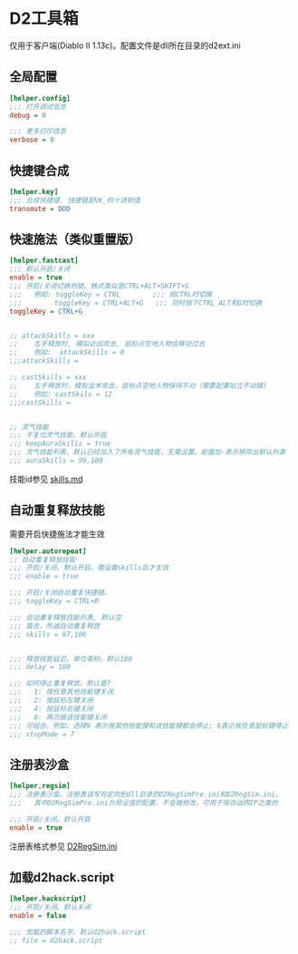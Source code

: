 # D2工具箱

仅用于客户端(Diablo II 1.13c)。配置文件是dll所在目录的d2ext.ini

## 全局配置

``` ini
[helper.config]
;;; 打开调试信息
debug = 0

;;; 更多打印信息
verbose = 0
```

## 快捷键合成

``` ini
[helper.key]
;;; 合成快捷键. 快捷键是VK_的十进制值
transmute = DDD
```

## 快速施法（类似重置版）

``` ini
[helper.fastcast]
;;; 默认开启/关闭
enable = true
;;; 开启/关闭切换热键。格式类似是CTRL+ALT+SHIFT+G
;;;   例如: toggleKey = CTRL        ;;; 按CTRL时切换
;;;        toggleKey = CTRL+ALT+G   ;;; 同时按下CTRL ALT和G时切换
toggleKey = CTRL+G


;; attackSkills = xxx
;;    左手释放时, 模拟近战攻击, 鼠标点空地人物会移动过去
;;    例如:  attackSkills = 0
;;;attackSkills =

;; castSkills = xxx
;;    左手释放时，模拟法术攻击，鼠标点空地人物保持不动（需要配置站立不动键)
;;    例如: castSkils = 12
;;;castSkills =


;; 灵气技能
;;; 不复位灵气技能。默认开启
;;; keepAuraSkills = true
;;; 灵气技能列表。默认已经加入了所有灵气技能，无需设置。前面加-表示移除出默认列表
;;; auraSkills = 99,100


```
技能id参见 [skills.md](https://github.com/dabeibao/d2helper/blob/main/examples/skills.md)

## 自动重复释放技能
需要开启快捷施法才能生效

``` ini
[helper.autorepeat]
;; 自动重复释放技能
;;; 开启/关闭。默认开启。需设置skills后才生效
;;; enable = true

;;; 开启/关闭自动重复快捷键。
;;; toggleKey = CTRL+R

;;; 自动重复释放技能列表, 默认空
;;; 盾击，热诚自动重复释放
;;; skills = 97,106


;;; 释放技能延迟，单位毫秒。默认100
;;; delay = 100

;;; 如何停止重复释放。默认是7
;;;   1: 按任意其他技能键关闭
;;;   2: 按鼠标左键关闭
;;;   4: 按鼠标右键关闭
;;;   8: 再次按该技能键关闭
;;; 可组合。例如，选择9 表示按其他技能键和该技能键都会停止; 6表示按任意鼠标键停止
;;; stopMode = 7
```


## 注册表沙盒

``` ini
[helper.regsim]
;;; 注册表沙盒。注册表读写将定向到dll目录的D2RegSimPre.ini和D2RegSim.ini。
;;;   其中D2RegSimPre.ini为预设值的配置，不会被修改。可用于保存战网IP之类的

;;; 开启/关闭。默认开启
enable = true
```
注册表格式参见
   [D2RegSim.ini](https://github.com/dabeibao/d2helper/blob/main/examples/D2RegSim.ini)

## 加载d2hack.script

``` ini
[helper.hackscript]
;;; 开启/关闭。默认关闭
enable = false

;;; 加载的脚本名字。默认d2hack.script
;; file = d2hack.script
```
